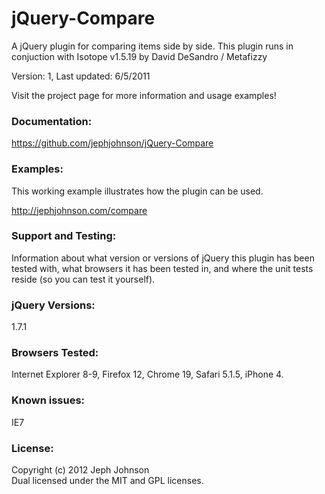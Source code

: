 jQuery-Compare
==============

A jQuery plugin for comparing items side by side. This plugin runs in conjuction with Isotope v1.5.19 by David DeSandro / Metafizzy

Version: 1, Last updated: 6/5/2011

Visit the project page for more information and usage examples!


<h3>Documentation:</h3>

https://github.com/jephjohnson/jQuery-Compare


<h3>Examples:</h3>

This working example illustrates how the plugin can be used.

http://jephjohnson.com/compare


<h3>Support and Testing:</h3>

Information about what version or versions of jQuery this plugin has been tested with, what browsers it has been tested in, and where the unit tests reside (so you can test it yourself).


<h3>jQuery Versions:</h3>

1.7.1


<h3>Browsers Tested:</h3>

Internet Explorer 8-9, Firefox 12, Chrome 19, Safari 5.1.5, iPhone 4.


<h3>Known issues:</h3>
IE7


<h3>License:</h3>

Copyright (c) 2012 Jeph Johnson<br/>
Dual licensed under the MIT and GPL licenses.